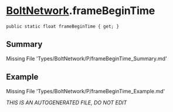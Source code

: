 # [BoltNetwork](Types/BoltNetwork.md).frameBeginTime
`public static float frameBeginTime { get; }`
## Summary
Missing File 'Types/BoltNetwork/P/frameBeginTime_Summary.md'
## Example
Missing File 'Types/BoltNetwork/P/frameBeginTime_Example.md'

*THIS IS AN AUTOGENERATED FILE, DO NOT EDIT*

